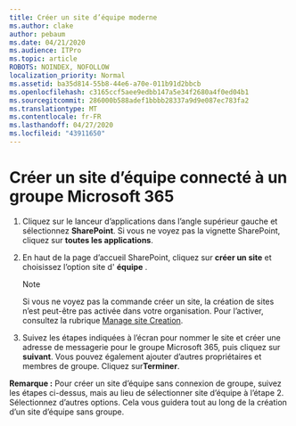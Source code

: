 ```yaml
---
title: Créer un site d’équipe moderne
ms.author: clake
author: pebaum
ms.date: 04/21/2020
ms.audience: ITPro
ms.topic: article
ROBOTS: NOINDEX, NOFOLLOW
localization_priority: Normal
ms.assetid: ba35d814-55b8-44e6-a70e-011b91d2bbcb
ms.openlocfilehash: c3165ccf5aee9edbb147a5e34f2680a4f0ed04b1
ms.sourcegitcommit: 286000b588adef1bbbb28337a9d9e087ec783fa2
ms.translationtype: MT
ms.contentlocale: fr-FR
ms.lasthandoff: 04/27/2020
ms.locfileid: "43911650"
---
```

# <a name="create-an-microsoft-365-group-connected-team-site"></a>Créer un site d’équipe connecté à un groupe Microsoft 365

1. Cliquez sur le lanceur d’applications dans l’angle supérieur gauche et sélectionnez **SharePoint**. Si vous ne voyez pas la vignette SharePoint, cliquez sur **toutes les applications**.
    
2. En haut de la page d’accueil SharePoint, cliquez sur **créer un site** et choisissez l’option site d' **équipe** . 
    
    > [!NOTE]
    > Si vous ne voyez pas la commande créer un site, la création de sites n’est peut-être pas activée dans votre organisation. Pour l’activer, consultez la rubrique [Manage site Creation](https://go.microsoft.com/fwlink/?linkid=2009644). 
  
3. Suivez les étapes indiquées à l’écran pour nommer le site et créer une adresse de messagerie pour le groupe Microsoft 365, puis cliquez sur **suivant**. Vous pouvez également ajouter d’autres propriétaires et membres de groupe. Cliquez sur**Terminer**.
  
 **Remarque :** Pour créer un site d’équipe sans connexion de groupe, suivez les étapes ci-dessus, mais au lieu de sélectionner site d’équipe à l’étape 2. Sélectionnez d’autres options. Cela vous guidera tout au long de la création d’un site d’équipe sans groupe. 
    

